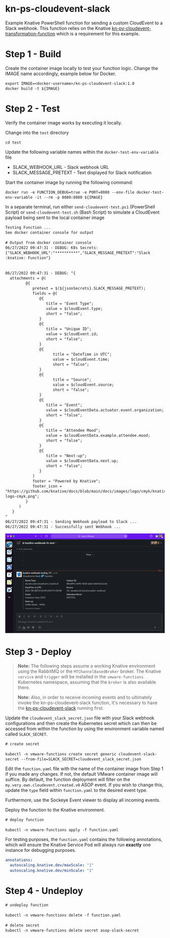 # kn-ps-cloudevent-slack

Example Knative PowerShell function for sending a custom CloudEvent to a Slack webhook. This function relies on the Knative [kn-py-cloudevent-transformation-function](https://github.com/rguske/kn-py-cloudevent-transformation-function) which is a requirement for this example.

# Step 1 - Build

Create the container image locally to test your function logic. Change the IMAGE name accordingly, example below for Docker.

```console
export IMAGE=<docker-username>/kn-ps-cloudevent-slack:1.0
docker build -t ${IMAGE}
```

# Step 2 - Test

Verify the container image works by executing it locally.

Change into the `test` directory

```console
cd test
```

Update the following variable names within the `docker-test-env-variable` file

* SLACK_WEBHOOK_URL - Slack webhook URL
* SLACK_MESSAGE_PRETEXT - Text displayed for Slack notification

Start the container image by running the following command:

```console
docker run -e FUNCTION_DEBUG=true -e PORT=8080 --env-file docker-test-env-variable -it --rm -p 8080:8080 ${IMAGE}
```

In a separate terminal, run either `send-cloudevent-test.ps1` (PowerShell Script) or `send-cloudevent-test.sh` (Bash Script) to simulate a CloudEvent payload being sent to the local container image

```console
Testing Function ...
See docker container console for output

# Output from docker container console
06/27/2022 09:47:31 - DEBUG: K8s Secrets:
{"SLACK_WEBHOOK_URL":"**********","SLACK_MESSAGE_PRETEXT":"Slack :knative: Function"}


06/27/2022 09:47:31 - DEBUG: "{
  attachments = @(
         @{
            pretext = $(${jsonSecrets}.SLACK_MESSAGE_PRETEXT);
            fields = @(
               @{
                  title = "Event Type";
                  value = $cloudEvent.type;
                  short = "false";
               }
               @{
                  title = "Unique ID";
                  value = $cloudEvent.id;
                  short = "false";
               }
               @{
                     title = "DateTime in UTC";
                     value = $cloudEvent.time;
                     short = "false";
               }
               @{
                     title = "Source";
                     value = $cloudEvent.source;
                     short = "false";
               }
               @{
                  title = "Event";
                  value = $cloudEventData.actuator.event.organization;
                  short = "false";
               }
               @{
                  title = "Attendee Mood";
                  value = $cloudEventData.example.attendee.mood;
                  short = "false";
               }
               @{
                  title = "Next-up";
                  value = $cloudEventData.next.up;
                  short = "false";
               }
            )
            footer = "Powered by Knative";
            footer_icon = "https://github.com/knative/docs/blob/main/docs/images/logo/cmyk/knative-logo-cmyk.png";
         }
      )
   }
"
06/27/2022 09:47:31 - Sending Webhook payload to Slack ...
06/27/2022 09:47:31 - Successfully sent Webhook ...
```

![Alt text](image.png)

# Step 3 - Deploy

> **Note:** The following steps assume a working Knative environment using the RabbitMQ or the `MTChannelBasedBroker` broker. The Knative `service` and `trigger` will be installed in the
`vmware-functions` Kubernetes namespace, assuming that the `broker` is also available there.
>
> **Note:** Also, in order to receive incoming events and to ultimately invoke the kn-ps-cloudevent-slack function, it's necessary to have the [ kn-ps-cloudevent-slack](https://github.com/rguske/kn-py-cloudevent-transformation-function) running first.

Update the `cloudevent_slack_secret.json` file with your Slack webhook configurations and then create the Kubernetes secret which can then be accessed from within the function by using the environment variable named called `SLACK_SECRET`.

```console
# create secret

kubectl -n vmware-functions create secret generic cloudevent-slack-secret --from-file=SLACK_SECRET=cloudevent_slack_secret.json
```

Edit the `function.yaml` file with the name of the container image from Step 1 if you made any changes. If not, the default VMware container image will suffice. By default, the function deployment will filter on the `my.very.own.cloudevent.created.v0` ASOP event. If you wish to change this, update the `type` field within `function.yaml` to the desired event type.

Furthermore, use the Sockeye Event viewer to display all incoming events.

Deploy the function to the Knative environment.

```console
# deploy function

kubectl -n vmware-functions apply -f function.yaml
```

For testing purposes, the `function.yaml` contains the following annotations, which will ensure the Knative Service Pod will always run **exactly** one instance for debugging purposes.

```yaml
annotations:
  autoscaling.knative.dev/maxScale: "1"
  autoscaling.knative.dev/minScale: "1"
```

# Step 4 - Undeploy

```console
# undeploy function

kubectl -n vmware-functions delete -f function.yaml

# delete secret
kubectl -n vmware-functions delete secret asop-slack-secret
```